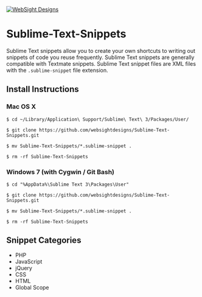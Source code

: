 [![WebSight Designs](http://www.websightdesigns.com/img/headerlogo-light.png)](http://www.websightdesigns.com)

Sublime-Text-Snippets
=====================

Sublime Text snippets allow you to create your own shortcuts to writing out snippets of code you reuse frequently. Sublime Text snippets are generally compatible with Textmate snippets. Sublime Text snippet files are XML files with the `.sublime-snippet` file extension.

## Install Instructions

### Mac OS X

    $ cd ~/Library/Application\ Support/Sublime\ Text\ 3/Packages/User/

    $ git clone https://github.com/websightdesigns/Sublime-Text-Snippets.git

    $ mv Sublime-Text-Snippets/*.sublime-snippet .

    $ rm -rf Sublime-Text-Snippets

### Windows 7 (with Cygwin / Git Bash)

    $ cd "%AppData%\Sublime Text 3\Packages\User"

    $ git clone https://github.com/websightdesigns/Sublime-Text-Snippets.git

    $ mv Sublime-Text-Snippets/*.sublime-snippet .

    $ rm -rf Sublime-Text-Snippets

## Snippet Categories

* PHP
* JavaScript
* jQuery
* CSS
* HTML
* Global Scope

